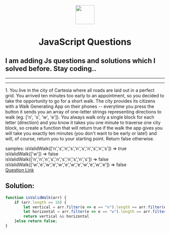 <div align="center">
  <img height="60" src="https://img.icons8.com/color/344/javascript.png">
  <h1>JavaScript Questions</h1> </div>
  <h2>I am adding Js questions and solutions which I solved before. Stay coding.. </h2> </div><hr><hr>

<p>1. You live in the city of Cartesia where all roads are laid out in a perfect grid. You arrived ten minutes too early to an appointment, so you decided to take the opportunity to go for a short walk. The city provides its citizens with a Walk Generating App on their phones -- everytime you press the button it sends you an array of one-letter strings representing directions to walk (eg. ['n', 's', 'w', 'e']). You always walk only a single block for each letter (direction) and you know it takes you one minute to traverse one city block, so create a function that will return true if the walk the app gives you will take you exactly ten minutes (you don't want to be early or late!) and will, of course, return you to your starting point. Return false otherwise.</p>

samples:
isValidWalk(['n','s','n','s','n','s','n','s','n','s']) => true <br>
isValidWalk(['w']) => false  <br>
isValidWalk(['n','n','n','s','n','s','n','s','n','s']) => false  <br>
isValidWalk(['w','e','w','e','w','e','w','e','w','e','w','e']) => false  <br>
[Question Link](https://www.codewars.com/kata/54da539698b8a2ad76000228/solutions/javascript)
## Solution:

```javascript
function isValidWalk(arr) {
    if (arr.length == 10) {
        let vertical = arr.filter(e => e == "n").length == arr.filter(e => e == "s").length;
        let horizontal = arr.filter(e => e == "w").length == arr.filter(e => e == "e").length;
        return vertical && horizontal
    }else return false;
}
```
